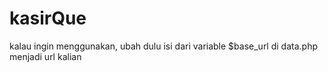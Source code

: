 # kasirQue

kalau ingin menggunakan, ubah dulu isi dari variable $base_url di data.php menjadi url kalian
